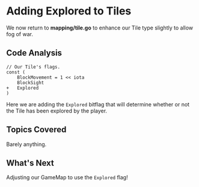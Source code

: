 # Adding Explored to Tiles
We now return to **mapping/tile.go** to enhance our Tile type slightly to allow fog of war.

## Code Analysis
```
// Our Tile's flags.
const (
	BlockMovement = 1 << iota
	BlockSight
+	Explored
)
```
Here we are adding the `Explored` bitflag that will determine whether or not the Tile has been explored by the player.

## Topics Covered
Barely anything.

## What's Next
Adjusting our GameMap to use the `Explored` flag!
